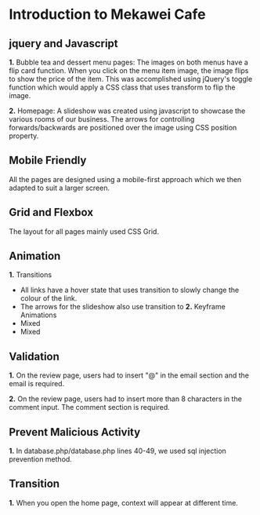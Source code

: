 # Introduction to Mekawei Cafe #

## jquery and Javascript ##

**1.** Bubble tea and dessert menu pages: The images on both menus have a flip card function. When you click on the menu item image, the image flips to show the price of the item. This was accomplished using jQuery's toggle function which would apply a CSS class that uses transform to flip the image.

**2.** Homepage: A slideshow was created using javascript to showcase the various rooms of our business. The arrows for controlling forwards/backwards are positioned over the image using CSS position property.

## Mobile Friendly ##

All the pages are designed using a mobile-first approach which we then adapted to suit a larger screen.

## Grid and Flexbox ##

The layout for all pages mainly used CSS Grid.

## Animation ##

**1.** Transitions  
   * All links have a hover state that uses transition to slowly change the colour of the link.
   * The arrows for the slideshow also use transition to 
**2.** Keyframe Animations
   * Mixed
   * Mixed  


## Validation ##

**1.** On the review page, users had to insert "@" in the email section and the email is required.

**2.** On the review page, users had to insert more than 8 characters in the comment input. The comment section is required.

## Prevent Malicious Activity ##

**1.** In database.php/database.php lines 40-49, we used sql injection prevention method.


## Transition ##  

**1.** When you open the home page, context will appear at different time.

